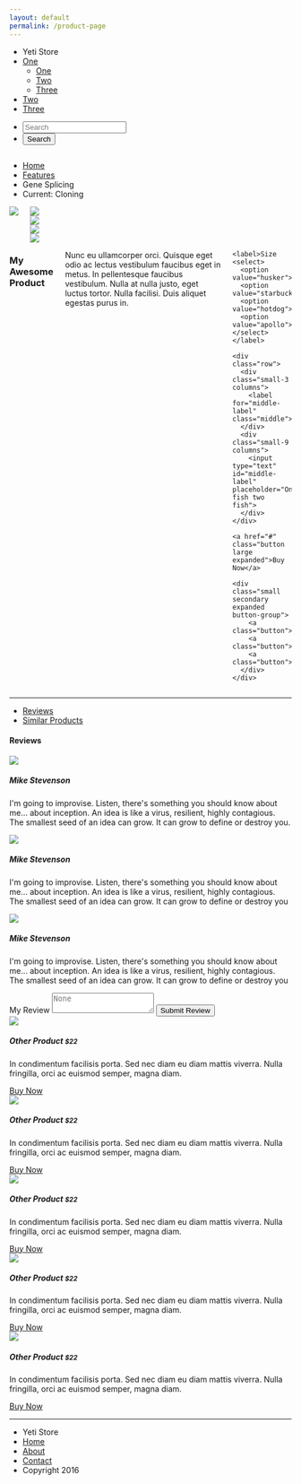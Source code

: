 ```yaml
---
layout: default
permalink: /product-page
---
```


<!-- Start Top Bar -->
<div class="top-bar">
  <div class="row">
    <div class="top-bar-left">
      <ul class="dropdown menu" data-dropdown-menu>
        <li class="menu-text">Yeti Store</li>
        <li class="has-submenu">
          <a href="#">One</a>
          <ul class="submenu menu vertical" data-submenu>
            <li><a href="#">One</a></li>
            <li><a href="#">Two</a></li>
            <li><a href="#">Three</a></li>
          </ul>
        </li>
        <li><a href="#">Two</a></li>
        <li><a href="#">Three</a></li>
      </ul>
    </div>
    <div class="top-bar-right">
      <ul class="menu">
        <li><input type="search" placeholder="Search"></li>
        <li><button type="button" class="button">Search</button></li>
      </ul>
    </div>
  </div>
</div>
<!-- End Top Bar -->

<!-- You can now combine a row and column if you just need a 12 column row -->
<div class="row columns">
  <nav aria-label="You are here:" role="navigation">
    <ul class="breadcrumbs">
      <li><a href="#">Home</a></li>
      <li><a href="#">Features</a></li>
      <li class="disabled">Gene Splicing</li>
      <li>
        <span class="show-for-sr">Current: </span> Cloning
      </li>
    </ul>
  </nav>
</div>

<div class="row">
  <div class="medium-6 columns">
    <img class="thumbnail" src="http://placehold.it/650x350">
    <div class="row small-up-4">
      <div class="column">
        <img class="thumbnail" src="http://placehold.it/250x200">
      </div>
      <div class="column">
        <img class="thumbnail" src="http://placehold.it/250x200">
      </div>
      <div class="column">
        <img class="thumbnail" src="http://placehold.it/250x200">
      </div>
      <div class="column">
        <img class="thumbnail" src="http://placehold.it/250x200">
      </div>
    </div>
  </div>
  <div class="medium-6 large-5 columns">
    <h3>My Awesome Product</h3>
    <p>Nunc eu ullamcorper orci. Quisque eget odio ac lectus vestibulum faucibus eget in metus. In pellentesque faucibus vestibulum. Nulla at nulla justo, eget luctus tortor. Nulla facilisi. Duis aliquet egestas purus in.</p>

    <label>Size
    <select>
      <option value="husker">Small</option>
      <option value="starbuck">Medium</option>
      <option value="hotdog">Large</option>
      <option value="apollo">Yeti</option>
    </select>
    </label>

    <div class="row">
      <div class="small-3 columns">
        <label for="middle-label" class="middle">Quantity</label>
      </div>
      <div class="small-9 columns">
        <input type="text" id="middle-label" placeholder="One fish two fish">
      </div>
    </div>

    <a href="#" class="button large expanded">Buy Now</a>

    <div class="small secondary expanded button-group">
        <a class="button">Facebook</a>
        <a class="button">Twitter</a>
        <a class="button">Yo</a>
      </div>
    </div>
</div>

<div class="column row">
  <hr>
  <ul class="tabs" data-tabs id="example-tabs">
    <li class="tabs-title is-active"><a href="#panel1" aria-selected="true">Reviews</a></li>
    <li class="tabs-title"><a href="#panel2">Similar Products</a></li>
  </ul>
  <div class="tabs-content" data-tabs-content="example-tabs">
    <div class="tabs-panel is-active" id="panel1">
      <h4>Reviews</h4>
      <div class="media-object stack-for-small">
        <div class="media-object-section">
          <img class="thumbnail" src="http://placehold.it/200x200">
        </div>
        <div class="media-object-section">
          <h5>Mike Stevenson</h5>
          <p>I'm going to improvise. Listen, there's something you should know about me... about inception. An idea is like a virus, resilient, highly contagious. The smallest seed of an idea can grow. It can grow to define or destroy you.</p>
        </div>
      </div>
      <div class="media-object stack-for-small">
        <div class="media-object-section">
          <img class="thumbnail" src="http://placehold.it/200x200">
        </div>
        <div class="media-object-section">
          <h5>Mike Stevenson</h5>
          <p>I'm going to improvise. Listen, there's something you should know about me... about inception. An idea is like a virus, resilient, highly contagious. The smallest seed of an idea can grow. It can grow to define or destroy you</p>
        </div>
      </div>
      <div class="media-object stack-for-small">
        <div class="media-object-section">
          <img class="thumbnail" src="http://placehold.it/200x200">
        </div>
        <div class="media-object-section">
          <h5>Mike Stevenson</h5>
          <p>I'm going to improvise. Listen, there's something you should know about me... about inception. An idea is like a virus, resilient, highly contagious. The smallest seed of an idea can grow. It can grow to define or destroy you</p>
        </div>
      </div>
      <label>
        My Review
        <textarea placeholder="None"></textarea>
      </label>
      <button class="button">Submit Review</button>
    </div>
    <div class="tabs-panel" id="panel2">
      <div class="row medium-up-3 large-up-5">
        <div class="column">
          <img class="thumbnail" src="http://placehold.it/350x200">
          <h5>Other Product <small>$22</small></h5>
          <p>In condimentum facilisis porta. Sed nec diam eu diam mattis viverra. Nulla fringilla, orci ac euismod semper, magna diam.</p>
          <a href="#" class="button hollow tiny expanded">Buy Now</a>
        </div>
        <div class="column">
          <img class="thumbnail" src="http://placehold.it/350x200">
          <h5>Other Product <small>$22</small></h5>
          <p>In condimentum facilisis porta. Sed nec diam eu diam mattis viverra. Nulla fringilla, orci ac euismod semper, magna diam.</p>
          <a href="#" class="button hollow tiny expanded">Buy Now</a>
        </div>
        <div class="column">
          <img class="thumbnail" src="http://placehold.it/350x200">
          <h5>Other Product <small>$22</small></h5>
          <p>In condimentum facilisis porta. Sed nec diam eu diam mattis viverra. Nulla fringilla, orci ac euismod semper, magna diam.</p>
          <a href="#" class="button hollow tiny expanded">Buy Now</a>
        </div>
        <div class="column">
          <img class="thumbnail" src="http://placehold.it/350x200">
          <h5>Other Product <small>$22</small></h5>
          <p>In condimentum facilisis porta. Sed nec diam eu diam mattis viverra. Nulla fringilla, orci ac euismod semper, magna diam.</p>
          <a href="#" class="button hollow tiny expanded">Buy Now</a>
        </div>
        <div class="column">
          <img class="thumbnail" src="http://placehold.it/350x200">
          <h5>Other Product <small>$22</small></h5>
          <p>In condimentum facilisis porta. Sed nec diam eu diam mattis viverra. Nulla fringilla, orci ac euismod semper, magna diam.</p>
          <a href="#" class="button hollow tiny expanded">Buy Now</a>
        </div>
      </div>
    </div>
  </div>
</div>

<div class="row column">
  <hr>
  <ul class="menu">
    <li>Yeti Store</li>
    <li><a href="#">Home</a></li>
    <li><a href="#">About</a></li>
    <li><a href="#">Contact</a></li>
    <li class="float-right">Copyright 2016</li>
  </ul>
</div>



    